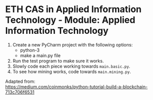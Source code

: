 # ETH CAS in Applied Information Technology - Module: Applied Information Technology

1. Create a new PyCharm project with the following options:
    - python-3
    - make a main.py file
2. Run the test program to make sure it works.
3. Slowly code each piece working towards `main.basic.py`.
4. To see how mining works, code towards `main.mining.py`.

Adapted from:   
https://medium.com/coinmonks/python-tutorial-build-a-blockchain-713c706f6531